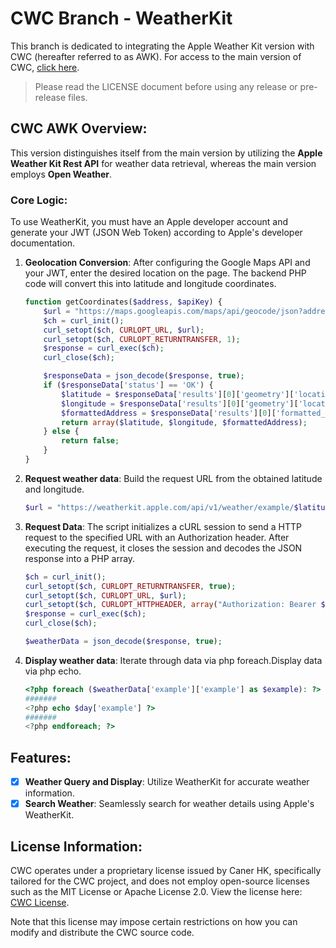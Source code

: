 # CWC Branch - WeatherKit

This branch is dedicated to integrating the Apple Weather Kit version with CWC (hereafter referred to as AWK). For access to the main version of CWC, [click here](https://github.com/Caner-HK/CWC-Caner-Weather-Channel/tree/main).

>Please read the LICENSE document before using any release or pre-release files.

## CWC AWK Overview:

This version distinguishes itself from the main version by utilizing the **Apple Weather Kit Rest API** for weather data retrieval, whereas the main version employs **Open Weather**.

### Core Logic:

To use WeatherKit, you must have an Apple developer account and generate your JWT (JSON Web Token) according to Apple's developer documentation.

1. **Geolocation Conversion**: After configuring the Google Maps API and your JWT, enter the desired location on the page. The backend PHP code will convert this into latitude and longitude coordinates.

    ```php
    function getCoordinates($address, $apiKey) {
        $url = "https://maps.googleapis.com/maps/api/geocode/json?address=" . urlencode($address) . "&key=" . $apiKey;
        $ch = curl_init();
        curl_setopt($ch, CURLOPT_URL, $url);
        curl_setopt($ch, CURLOPT_RETURNTRANSFER, 1);
        $response = curl_exec($ch);
        curl_close($ch);

        $responseData = json_decode($response, true);
        if ($responseData['status'] == 'OK') {
            $latitude = $responseData['results'][0]['geometry']['location']['lat'];
            $longitude = $responseData['results'][0]['geometry']['location']['lng'];
            $formattedAddress = $responseData['results'][0]['formatted_address'];
            return array($latitude, $longitude, $formattedAddress);
        } else {
            return false;
        }
    }
    ```
2. **Request weather data**: Build the request URL from the obtained latitude and longitude.
   ```php
   $url = "https://weatherkit.apple.com/api/v1/weather/example/$latitude/$longitude?countryCode=example&timezone=example&dataSets=example";
   ```
3. **Request Data**: The script initializes a cURL session to send a HTTP request to the specified URL with an Authorization header. After executing the request, it closes the session and decodes the JSON response into a PHP array.

   ```php
   $ch = curl_init();
   curl_setopt($ch, CURLOPT_RETURNTRANSFER, true);
   curl_setopt($ch, CURLOPT_URL, $url);
   curl_setopt($ch, CURLOPT_HTTPHEADER, array("Authorization: Bearer $JWT"));
   $response = curl_exec($ch);
   curl_close($ch);

   $weatherData = json_decode($response, true);
   ```
4. **Display weather data**: Iterate through data via php foreach.Display data via php echo.
   ```php
   <?php foreach ($weatherData['example']['example'] as $example): ?>
   #######
   <?php echo $day['example'] ?>
   #######
   <?php endforeach; ?>
   ```

## Features:

- [x] **Weather Query and Display**: Utilize WeatherKit for accurate weather information.
- [x] **Search Weather**: Seamlessly search for weather details using Apple's WeatherKit.

## License Information:

CWC operates under a proprietary license issued by Caner HK, specifically tailored for the CWC project, and does not employ open-source licenses such as the MIT License or Apache License 2.0. View the license here: [CWC License](https://github.com/iMallpa/CWC-Caner-Weather-Channel/blob/main/LICENSE).

Note that this license may impose certain restrictions on how you can modify and distribute the CWC source code.
